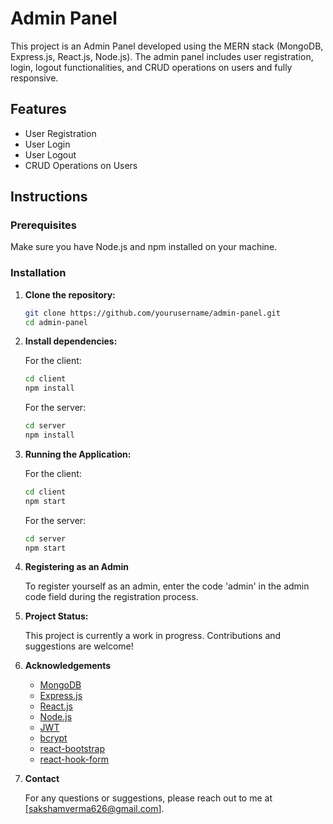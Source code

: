 # Admin Panel

This project is an Admin Panel developed using the MERN stack (MongoDB, Express.js, React.js, Node.js). The admin panel includes user registration, login, logout functionalities, and CRUD operations on users and fully responsive.

## Features

- User Registration
- User Login
- User Logout
- CRUD Operations on Users

## Instructions

### Prerequisites

Make sure you have Node.js and npm installed on your machine.

### Installation

1. **Clone the repository:**
   ```sh
   git clone https://github.com/yourusername/admin-panel.git
   cd admin-panel
   ```
2. **Install dependencies:**

   For the client:
   ```sh
   cd client
   npm install
   ```
   For the server:

   ```sh
   cd server
   npm install
   ```

3. **Running the Application:**

   For the client:
   ```sh
   cd client
   npm start
   ```
   For the server:

   ```sh
   cd server
   npm start
   ```
   
4. **Registering as an Admin**   

   To register yourself as an admin, enter the code 'admin' in the admin code field during the registration process.

5. **Project Status:**

   This project is currently a work in progress. Contributions and suggestions are welcome!
   
6. **Acknowledgements**
   - [MongoDB](https://www.mongodb.com/)
   - [Express.js](https://expressjs.com/)
   - [React.js](https://react.dev/)
   - [Node.js](https://nodejs.org/en)
   - [JWT](https://www.npmjs.com/package/jsonwebtoken)
   - [bcrypt](https://www.npmjs.com/package/bcrypt)
   - [react-bootstrap](https://react-bootstrap.netlify.app/)
   - [react-hook-form](https://react-hook-form.com/)

7. **Contact**

   For any questions or suggestions, please reach out to me at [sakshamverma626@gmail.com].      
